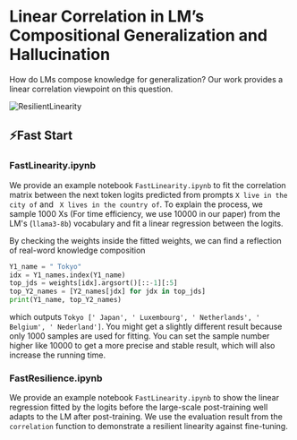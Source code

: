 # Linear Correlation in LM’s Compositional Generalization and Hallucination

How do LMs compose knowledge for generalization? Our work provides a linear correlation viewpoint on this question.

![ResilientLinearity](https://github.com/user-attachments/assets/ca222d8a-842f-48cc-8c43-59ca9777c009)

## ⚡Fast Start

### FastLinearity.ipynb

We provide an example notebook ```FastLinearity.ipynb``` to fit the correlation matrix between the next token logits predicted from prompts ```X live in the city of``` and ``` X lives in the country of```. To explain the process, we sample 1000 Xs (For time efficiency, we use 10000 in our paper) from the LM's (```llama3-8b```) vocabulary and fit a linear regression between the logits.

By checking the weights inside the fitted weights, we can find a reflection of real-word knowledge composition

```python
Y1_name = " Tokyo"
idx = Y1_names.index(Y1_name)
top_jds = weights[idx].argsort()[::-1][:5]
top_Y2_names = [Y2_names[jdx] for jdx in top_jds]
print(Y1_name, top_Y2_names)
```

which outputs ```Tokyo [' Japan', ' Luxembourg', ' Netherlands', ' Belgium', ' Nederland']```. You might get a slightly different result because only 1000 samples are used for fitting. You can set the sample number higher like 10000 to get a more precise and stable result, which will also increase the running time.

### FastResilience.ipynb

We provide an example notebook ```FastLinearity.ipynb``` to show the linear regression fitted by the logits before the large-scale post-training well adapts to the LM after post-training. We use the evaluation result from the ```correlation``` function to demonstrate a resilient linearity against fine-tuning.
